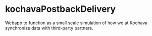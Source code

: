 # kochavaPostbackDelivery
Webapp to function as a small scale simulation of how we at Kochava synchronize data with third-party partners.
